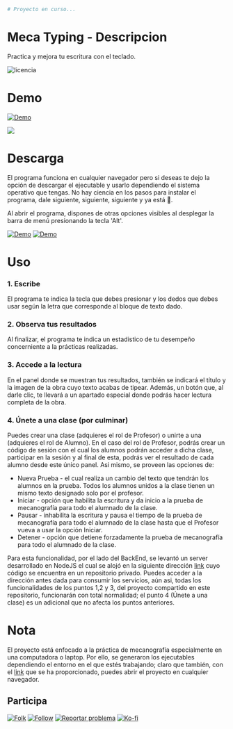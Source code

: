 ```bash
# Proyecto en curso...
```
# Meca Typing - Descripcion
Practica y mejora tu escritura con el teclado.
 
 <img src="https://img.shields.io/badge/LICENCIA-GPL-yellow?style=for-the-badge&logo=git&logoColor=white" alt="licencia" />

# Demo

<a href="https://mecatyping.netlify.app/">
 <img alt="Demo" title="Demo Button" src="https://shields.io/badge/-HAZ%20CLIC%20PARA%20VER%20LA%20DEMO-red.svg?&style=for-the-badge&logo=github&logoColor=white"/>
</a>

<p align="left"> 
 <img src="/Demo.gif"/>
</p>
    
# Descarga
El programa funciona en cualquier navegador pero si deseas te dejo la opción de descargar el ejecutable y usarlo dependiendo el sistema operativo que tengas. No hay ciencia en los pasos para instalar el programa, dale siguiente, siguiente, siguiente y ya está :see_no_evil:.

Al abrir el programa, dispones de otras opciones visibles al desplegar la barra de menú presionando la tecla 'Alt'.

<a href="https://github.com/KeyCuevasMelgarejo/archivos_publicos_/raw/master/MECA-TYPING_/meca-typing-app-1.1.0_linux.zip">
    <img alt="Demo" title="Demo Button" src="https://shields.io/badge/-DESCARGA%20PARA%20LINUX-blue.svg?&style=for-the-badge&logo=linux&logoColor=white"/></a>
<a href="https://github.com/KeyCuevasMelgarejo/archivos_publicos_/raw/master/MECA-TYPING_/meca-typing-app-%201.1.0_windows.zip">
    <img alt="Demo" title="Demo Button" src="https://shields.io/badge/-DESCARGA%20PARA%20WINDOWS-blue.svg?&style=for-the-badge&logo=windows&logoColor=white"/></a>

# Uso
### 1. Escribe
El programa te indica la tecla que debes presionar y los dedos que debes usar según la letra que corresponde al bloque de texto dado.
### 2. Observa tus resultados
Al finalizar, el programa te indica un estadistico de tu desempeño concerniente a la prácticas realizadas. 
### 3. Accede a la lectura
En el panel donde se muestran tus resultados, también se indicará el título y la imagen de la obra cuyo texto acabas de tipear. Además, un botón que, al darle clic, te llevará a un apartado especial donde podrás hacer lectura completa de la obra.
### 4. Únete a una clase (por culminar)
Puedes crear una clase (adquieres el rol de Profesor) o unirte a una (adquieres el rol de Alumno). En el caso del rol de Profesor, podrás crear un código de sesión con el cual los alumnos podrán acceder a dicha clase, participar en la sesión y al final de esta, podrás ver el resultado de cada alumno desde este único panel. Asi mismo, se proveen las opciones de:
* Nueva Prueba - el cual realiza un cambio del texto que tendrán los alumnos en la prueba. Todos los alumnos unidos a la clase tienen un mismo texto designado solo por el profesor.
* Iniciar - opción que habilita la escritura y da inicio a la prueba de mecanografía para todo el alumnado de la clase.
* Pausar - inhabilita la escritura y pausa el tiempo de la prueba de mecanografía para todo el alumnado de la clase hasta que el Profesor vueva a usar la opción Iniciar.
* Detener - opción que detiene forzadamente la prueba de mecanografía para todo el alumnado de la clase.

Para esta funcionalidad, por el lado del BackEnd, se levantó un server desarrollado en NodeJS el cual se alojó en la siguiente dirección [link](https://mecatyping.herokuapp.com:3000/) cuyo código se encuentra en un repositorio privado. Puedes acceder a la dirección antes dada para consumir los servicios, aún asi, todas los funcionalidades de los puntos 1,2 y 3, del proyecto compartido en este repositorio, funcionarán con total normalidad; el punto 4 (Únete a una clase) es un adicional que no afecta los puntos anteriores.

# Nota
El proyecto está enfocado a la práctica de mecanografía especialmente en una computadora o laptop. Por ello, se generaron los ejecutables dependiendo el entorno en el que estés trabajando; claro que también, con el [link](https://keycuevasmelgarejo.github.io/MECA-TYPING_/) que se ha proporcionado, puedes abrir el proyecto en cualquier navegador.

## Participa
<p align="left">
 <a href="https://github.com/KeyCuevasMelgarejo/MECA-TYPING_/fork">
    <img alt="Folk" title="Fork Button" src="https://shields.io/badge/-DAR%20FORK-red.svg?&style=for-the-badge&logo=github&logoColor=white"/></a>
 <a href="https://github.com/KeyCuevasMelgarejo/MECA-TYPING_/subscription">
    <img alt="Follow" title="Dale Me Gusta" src="https://shields.io/badge/-LIKE%20THIS%20REPO-informational.svg?&style=for-the-badge&logo=github&logoColor=white"/></a>
 <a href="https://github.com/KeyCuevasMelgarejo/MECA-TYPING_/issues/new">
    <img alt="Reportar problema" title="Ayudemos a mejorar" src="https://shields.io/badge/-REPORTA%20UN%20PROBLEMA-yellow.svg?&style=for-the-badge&logo=github&logoColor=white"/></a>
 <a href="https://ko-fi.com/keycuevasmelgarejo"><img alt="Ko-fi" title="Contribuye" src="https://shields.io/badge/-BUY%20ME%20A%20COFFEE-CC2735.svg?&style=for-the-badge&logo=ko-fi&logoColor=white"></a>
</p>
